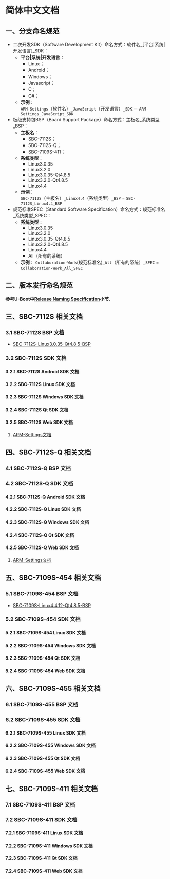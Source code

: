 # 简体中文文档

## 一、分支命名规范

* 二次开发SDK（Software Development Kit）命名方式：软件名\_[平台|系统|开发语言]\_SDK：
  * **平台|系统|开发语言**：
    * Linux；
    * Android；
    * Windows；
    * Javascript；
    * C；
    * C#；
  * **示例**：  
    `ARM-Settings`（软件名）`_JavaScript`（开发语言）`_SDK` ＝ `ARM-Settings_JavaScript_SDK`
* 板级支持包BSP（Board Support Package）命名方式：主板名\_系统类型\_BSP： 
  * **主板名**：
    * SBC-7112S；
    * SBC-7112S-Q；
    * SBC-7109S-411；
  * **系统类型**：
    * Linux3.0.35
    * Linux3.2.0
    * Linux3.0.35-Qt4.8.5
    * Linux3.2.0-Qt4.8.5
    * Linux4.4
  * **示例**：  
    `SBC-7112S`（主板名）`_Linux4.4`（系统类型）`_BSP` = `SBC-7112S_Linux4.4_BSP`
* 规范标准SPEC（Standard Software Specification）命名方式：规范标准名\_系统类型\_SPEC：
  * **系统类型**：
    * Linux3.0.35
    * Linux3.2.0
    * Linux3.0.35-Qt4.8.5
    * Linux3.2.0-Qt4.8.5
    * Linux4.4
    * All（所有的系统）
  * **示例**：
    `Collaboration-Work`(规范标准名)`_All`（所有的系统）`_SPEC` = `Collaboration-Work_All_SPEC`

## 二、版本发行命名规范

**参考U-Boot中[Release Naming Specification](https://github.com/AplexOS/U-Boot#2-release-naming-specification)小节.**

## 三、SBC-7112S 相关文档

### 3.1 SBC-7112S BSP 文档

* [SBC-7112S-Linux3.0.35-Qt4.8.5-BSP](https://github.com/AplexOS/zh-cmn-Hans/tree/SBC-7112S-Linux3.0.35-Qt4.8.5-BSP)

### 3.2 SBC-7112S SDK 文档

#### 3.2.1 SBC-7112S Android SDK 文档

#### 3.2.2 SBC-7112S Linux SDK 文档

#### 3.2.3 SBC-7112S Windows SDK 文档

#### 3.2.4 SBC-7112S Qt SDK 文档

#### 3.2.5 SBC-7112S Web SDK 文档

1. [ARM-Settings文档](https://github.com/AplexOS/zh-cmn-Hans/tree/ARM-Settings_JavaScript_SDK)

## 四、SBC-7112S-Q 相关文档

### 4.1 SBC-7112S-Q BSP 文档

### 4.2 SBC-7112S-Q SDK 文档

#### 4.2.1 SBC-7112S-Q Android SDK 文档

#### 4.2.2 SBC-7112S-Q Linux SDK 文档

#### 4.2.3 SBC-7112S-Q Windows SDK 文档

#### 4.2.4 SBC-7112S-Q Qt SDK 文档

#### 4.2.5 SBC-7112S-Q Web SDK 文档

1. [ARM-Settings文档](https://github.com/AplexOS/zh-cmn-Hans/tree/ARM-Settings_JavaScript_SDK)

## 五、SBC-7109S-454 相关文档

### 5.1 SBC-7109S-454 BSP 文档
* [SBC-7109S-Linux4.4.12-Qt4.8.5-BSP](https://github.com/AplexOS/zh-cmn-Hans/tree/SBC-7109S-Linux4.4.12-Qt4.8.5-BSP)

### 5.2 SBC-7109S-454 SDK 文档

#### 5.2.1 SBC-7109S-454 Linux SDK 文档

#### 5.2.2 SBC-7109S-454 Windows SDK 文档

#### 5.2.3 SBC-7109S-454 Qt SDK 文档

#### 5.2.4 SBC-7109S-454 Web SDK 文档


## 六、SBC-7109S-455 相关文档

### 6.1 SBC-7109S-455 BSP 文档

### 6.2 SBC-7109S-455 SDK 文档

#### 6.2.1 SBC-7109S-455 Linux SDK 文档

#### 6.2.2 SBC-7109S-455 Windows SDK 文档

#### 6.2.3 SBC-7109S-455 Qt SDK 文档

#### 6.2.4 SBC-7109S-455 Web SDK 文档


## 七、SBC-7109S-411 相关文档

### 7.1 SBC-7109S-411 BSP 文档

### 7.2 SBC-7109S-411 SDK 文档

#### 7.2.1 SBC-7109S-411 Linux SDK 文档

#### 7.2.2 SBC-7109S-411 Windows SDK 文档

#### 7.2.3 SBC-7109S-411 Qt SDK 文档

#### 7.2.4 SBC-7109S-411 Web SDK 文档


